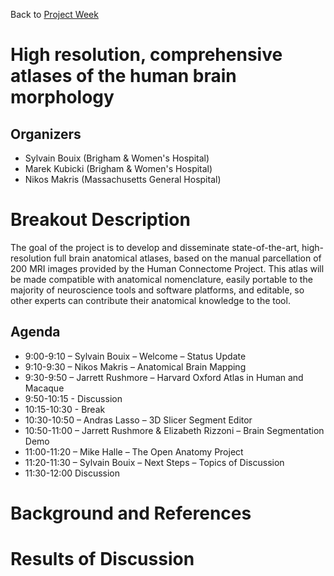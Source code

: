 Back to [Project Week](../../README.md)

# High resolution, comprehensive atlases of the human brain morphology

## Organizers

- Sylvain Bouix (Brigham & Women's Hospital)
- Marek Kubicki (Brigham & Women's Hospital)
- Nikos Makris (Massachusetts General Hospital)

# Breakout Description

<!-- Add a short paragraph describing the breakout and intended results. -->
The goal of the project is to develop and disseminate state-of-the-art, high-resolution full brain anatomical atlases, based on the manual parcellation of 200 MRI images provided by the Human Connectome Project.
This atlas will be made compatible with anatomical nomenclature, easily portable to the majority of neuroscience tools and software platforms, and editable, so other experts can contribute their anatomical knowledge to the tool.

## Agenda

<!-- Describe topics and schedule. -->

- 9:00-9:10 – Sylvain Bouix – Welcome – Status Update
- 9:10-9:30 – Nikos Makris – Anatomical Brain Mapping
- 9:30-9:50 – Jarrett Rushmore – Harvard Oxford Atlas in Human and Macaque
- 9:50-10:15 - Discussion
- 10:15-10:30 - Break
- 10:30-10:50 – Andras Lasso  – 3D Slicer Segment Editor
- 10:50-11:00 – Jarrett Rushmore & Elizabeth Rizzoni – Brain Segmentation Demo
- 11:00-11:20 – Mike Halle – The Open Anatomy Project
- 11:20-11:30 – Sylvain Bouix – Next Steps – Topics of Discussion
- 11:30-12:00 Discussion



# Background and References

<!-- Anything people should review to prepare for the discussion -->


# Results of Discussion

<!-- To be filled out after the event. -->
